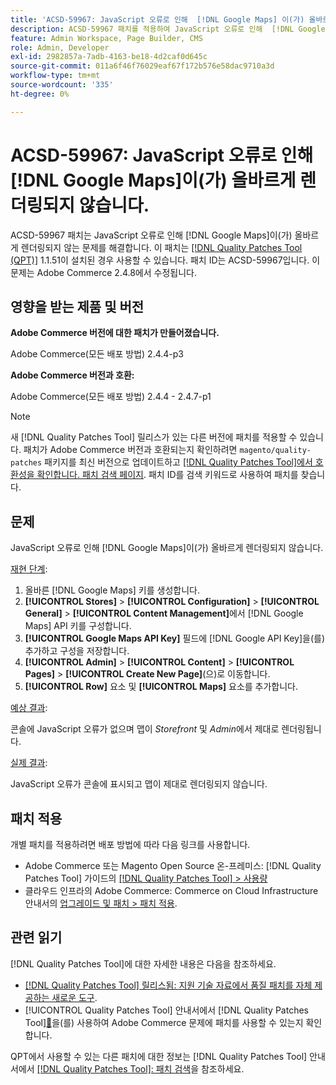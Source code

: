 ```yaml
---
title: 'ACSD-59967: JavaScript 오류로 인해  [!DNL Google Maps] 이(가) 올바르게 렌더링되지 않습니다.'
description: ACSD-59967 패치를 적용하여 JavaScript 오류로 인해  [!DNL Google Maps] 이(가) 올바르게 렌더링되지 않는 Adobe Commerce 문제를 해결합니다.
feature: Admin Workspace, Page Builder, CMS
role: Admin, Developer
exl-id: 2982857a-7adb-4163-be18-4d2caf0d645c
source-git-commit: 011a6f46f76029eaf67f172b576e58dac9710a3d
workflow-type: tm+mt
source-wordcount: '335'
ht-degree: 0%

---
```


# ACSD-59967: JavaScript 오류로 인해 [!DNL Google Maps]이(가) 올바르게 렌더링되지 않습니다.

ACSD-59967 패치는 JavaScript 오류로 인해 [!DNL Google Maps]이(가) 올바르게 렌더링되지 않는 문제를 해결합니다. 이 패치는 [[!DNL Quality Patches Tool (QPT)]](https://experienceleague.adobe.com/en/docs/commerce-operations/tools/quality-patches-tool/quality-patches-tool-to-self-serve-quality-patches) 1.1.51이 설치된 경우 사용할 수 있습니다. 패치 ID는 ACSD-59967입니다. 이 문제는 Adobe Commerce 2.4.8에서 수정됩니다.

## 영향을 받는 제품 및 버전

**Adobe Commerce 버전에 대한 패치가 만들어졌습니다.**

Adobe Commerce(모든 배포 방법) 2.4.4-p3

**Adobe Commerce 버전과 호환:**

Adobe Commerce(모든 배포 방법) 2.4.4 - 2.4.7-p1

>[!NOTE]
>
>새 [!DNL Quality Patches Tool] 릴리스가 있는 다른 버전에 패치를 적용할 수 있습니다. 패치가 Adobe Commerce 버전과 호환되는지 확인하려면 `magento/quality-patches` 패키지를 최신 버전으로 업데이트하고 [[!DNL Quality Patches Tool]에서 호환성을 확인합니다. 패치 검색 페이지](https://experienceleague.adobe.com/tools/commerce-quality-patches/index.html). 패치 ID를 검색 키워드로 사용하여 패치를 찾습니다.

## 문제

JavaScript 오류로 인해 [!DNL Google Maps]이(가) 올바르게 렌더링되지 않습니다.

<u>재현 단계</u>:

1. 올바른 [!DNL Google Maps] 키를 생성합니다.
1. **[!UICONTROL Stores]** > **[!UICONTROL Configuration]** > **[!UICONTROL General]** > **[!UICONTROL Content Management]**&#x200B;에서 [!DNL Google Maps] API 키를 구성합니다.
1. **[!UICONTROL Google Maps API Key]** 필드에 [!DNL Google API Key]을(를) 추가하고 구성을 저장합니다.
1. **[!UICONTROL Admin]** > **[!UICONTROL Content]** > **[!UICONTROL Pages]** > **[!UICONTROL Create New Page]**(으)로 이동합니다.
1. **[!UICONTROL Row]** 요소 및 **[!UICONTROL Maps]** 요소를 추가합니다.

<u>예상 결과</u>:

콘솔에 JavaScript 오류가 없으며 맵이 *Storefront* 및 *Admin*&#x200B;에서 제대로 렌더링됩니다.

<u>실제 결과</u>:

JavaScript 오류가 콘솔에 표시되고 맵이 제대로 렌더링되지 않습니다.

## 패치 적용

개별 패치를 적용하려면 배포 방법에 따라 다음 링크를 사용합니다.

* Adobe Commerce 또는 Magento Open Source 온-프레미스: [!DNL Quality Patches Tool] 가이드의 [[!DNL Quality Patches Tool] > 사용량](/help/tools/quality-patches-tool/usage.md)
* 클라우드 인프라의 Adobe Commerce: Commerce on Cloud Infrastructure 안내서의 [업그레이드 및 패치 > 패치 적용](https://experienceleague.adobe.com/docs/commerce-cloud-service/user-guide/develop/upgrade/apply-patches.html).

## 관련 읽기

[!DNL Quality Patches Tool]에 대한 자세한 내용은 다음을 참조하세요.

* [[!DNL Quality Patches Tool] 릴리스됨: 지원 기술 자료에서 품질 패치를 자체 제공하는 새로운 도구](https://experienceleague.adobe.com/en/docs/commerce-operations/tools/quality-patches-tool/quality-patches-tool-to-self-serve-quality-patches).
* [!UICONTROL Quality Patches Tool] 안내서에서  [!DNL Quality Patches Tool][&#128279;](/help/tools/quality-patches-tool/patches-available-in-qpt/check-patch-for-magento-issue-with-magento-quality-patches.md)을(를) 사용하여 Adobe Commerce 문제에 패치를 사용할 수 있는지 확인합니다.


QPT에서 사용할 수 있는 다른 패치에 대한 정보는 [!DNL Quality Patches Tool] 안내서에서 [[!DNL Quality Patches Tool]: 패치 검색](https://experienceleague.adobe.com/tools/commerce-quality-patches/index.html)을 참조하세요.

